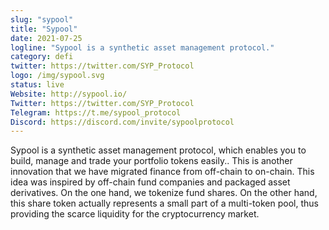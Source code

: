 ```yaml
---
slug: "sypool"
title: "Sypool"
date: 2021-07-25
logline: "Sypool is a synthetic asset management protocol."
category: defi
twitter: https://twitter.com/SYP_Protocol
logo: /img/sypool.svg
status: live
Website: http://sypool.io/
Twitter: https://twitter.com/SYP_Protocol
Telegram: https://t.me/sypool_protocol
Discord: https://discord.com/invite/sypoolprotocol
---
```


Sypool is a synthetic asset management protocol, which enables you to build, manage and trade your portfolio tokens easily.. This is another innovation that we have migrated finance from off-chain to on-chain. This idea was inspired by off-chain fund companies and packaged asset derivatives. On the one hand, we tokenize fund shares. On the other hand, this share token actually represents a small part of a multi-token pool, thus providing the scarce liquidity for the cryptocurrency market.
